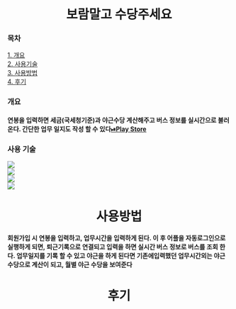 <div align="center">

# 보람말고 수당주세요

</div>


### 목차
[1. 개요](#개요)<br>
[2. 사용기술](#사용-기술)<br>
[3. 사용방법](#사용방법)<br>
[4. 후기](#후기)<br>


### 개요

#### 연봉을 입력하면 세금(국세청기준)과 야근수당 계산해주고 버스 정보를 실시간으로 불러온다. 간단한 업무 일지도 작성 할 수 있다<a href="https://pf1.ovmkas.co.kr">⏯Play Store</a><br>

### 사용 기술

<div align="left">

<img src="https://img.shields.io/badge/java-blue?style=flat&logo=oracle&logoColor=white"/>
<br>
<img src="https://img.shields.io/badge/sqlite-red?style=flat&logo=sqlite&logoColor=white"/>
<br>
<img src="https://img.shields.io/badge/공공데이터포털API-red?style=flat&logo=&logoColor=white"/>
<br>
<img src="https://img.shields.io/badge/AndroidStudio-gray?style=flat&logo=AndroidStudio&logoColor=white"/>

</div>

<div align="center">

# 사용방법

</div>

#### 회원가입 시 연봉을 입력하고, 업무시간을 입력하게 된다. 이 후 어플을 자동로그인으로 실행하게 되면, 퇴근기록으로 연결되고 입력을 하면 실시간 버스 정보로 버스를 조회 한다. 업무일지를 기록 할 수 있고 야근을 하게 된다면 기존에입력했던 업무시간외는 야근 수당으로 계산이 되고, 월별 야근 수당을 보여준다

<div align="center">

# 후기

</div>
